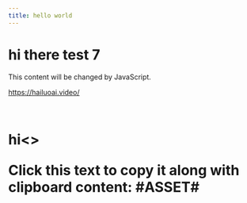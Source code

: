 ```yaml
---
title: hello world
---
```



# hi there test 7

<div id="myDiv">This content will be changed by JavaScript.</div>


<https://hailuoai.video/>

<br>
<https://app.sketchup.com/app?hl=en>
<h1>hi<>
<br>
   <p onclick="copyWithClipboard(this)">Click this text to copy it along with clipboard content: #ASSET#</p>
   